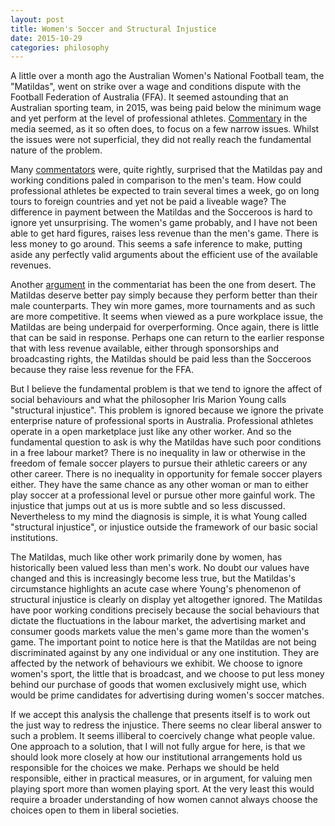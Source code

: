 ```yaml
---
layout: post
title: Women's Soccer and Structural Injustice
date: 2015-10-29
categories: philosophy
---
```

A little over a month ago the Australian Women's National Football team, the "Matildas", went on strike over a wage and conditions dispute with the Football Federation of Australia (FFA). It seemed astounding that an Australian sporting team, in 2015, was being paid below the minimum wage and yet perform at the level of professional athletes. [Commentary](http://www.theguardian.com/football/2015/sep/11/matildas-player-strike-what-are-the-key-pay-demands-and-disputes-ahead) in the media seemed, as it so often does, to focus on a few narrow issues. Whilst the issues were not superficial, they did not really reach the fundamental nature of the problem.

Many [commentators](http://www.smh.com.au/sport/soccer/ffa-gives-the-matildas-historic-chance-to-become-professional-athletes-and-raises-aleague-salary-cap-20150929-gjxhpd.html) were, quite rightly, surprised that the Matildas pay and working conditions paled in comparison to the men's team. How could professional athletes be expected to train several times a week, go on long tours to foreign countries and yet not be paid a liveable wage? The difference in payment between the Matildas and the Socceroos is hard to ignore yet unsurprising. The women's game probably, and I have not been able to get hard figures, raises less revenue than the men's game. There is less money to go around. This seems a safe inference to make, putting aside any perfectly valid arguments about the efficient use of the available revenues.

Another [argument](http://www.abc.net.au/radionational/programs/backgroundbriefing/inside-the-matildas-strike/6837756) in the commentariat has been the one from desert. The Matildas deserve better pay simply because they perform better than their male counterparts. They win more games, more tournaments and as such are more competitive. It seems when viewed as a pure workplace issue, the Matildas are being underpaid for overperforming. Once again, there is little that can be said in response. Perhaps one can return to the earlier response that with less revenue available, either through sponsorships and broadcasting rights, the Matildas should be paid less than the Socceroos because they raise less revenue for the FFA.

But I believe the fundamental problem is that we tend to ignore the affect of social behaviours and what the philosopher Iris Marion Young calls "structural injustice". This problem is ignored because we ignore the private enterprise nature of professional sports in Australia. Professional athletes operate in a open marketplace just like any other worker. And so the fundamental question to ask is why the Matildas have such poor conditions in a free labour market? There is no inequality in law or otherwise in the freedom of female soccer players to pursue their athletic careers or any other career. There is no inequality in opportunity for female soccer players either. They have the same chance as any other woman or man to either play soccer at a professional level or pursue other more gainful work. The injustice that jumps out at us is more subtle and so less discussed. Nevertheless to my mind the diagnosis is simple, it is what Young called "structural injustice", or injustice outside the framework of our basic social institutions.

The Matildas, much like other work primarily done by women, has historically been valued less than men's work. No doubt our values have changed and this is increasingly become less true, but the Matildas's circumstance highlights an acute case where Young's phenomenon of structural injustice is clearly on display yet altogether ignored. The Matildas have poor working conditions precisely because the social behaviours that dictate the fluctuations in the labour market, the advertising market and consumer goods markets value the men's game more than the women's game. The important point to notice here is that the Matildas are not being discriminated against by any one individual or any one institution. They are affected by the network of behaviours we exhibit. We choose to ignore women's sport, the little that is broadcast, and we choose to put less money behind our purchase of goods that women exclusively might use, which would be prime candidates for advertising during women's soccer matches.

If we accept this analysis the challenge that presents itself is to work out the just way to redress the injustice. There seems no clear liberal answer to such a problem. It seems illiberal to coercively change what people value. One approach to a solution, that I will not fully argue for here, is that we should look more closely at how our institutional arrangements hold us responsible for the choices we make. Perhaps we should be held responsible, either in practical measures, or in argument, for valuing men playing sport more than women playing sport. At the very least this would require a broader understanding of how women cannot always choose the choices open to them in liberal societies.
